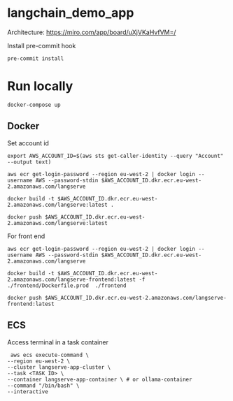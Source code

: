 # langchain_demo_app

Architecture: https://miro.com/app/board/uXjVKaHvfVM=/

Install pre-commit hook
```
pre-commit install
```

# Run locally

```
docker-compose up
```

## Docker

Set account id
```
export AWS_ACCOUNT_ID=$(aws sts get-caller-identity --query "Account" --output text)
```

```
aws ecr get-login-password --region eu-west-2 | docker login --username AWS --password-stdin $AWS_ACCOUNT_ID.dkr.ecr.eu-west-2.amazonaws.com/langserve

docker build -t $AWS_ACCOUNT_ID.dkr.ecr.eu-west-2.amazonaws.com/langserve:latest .

docker push $AWS_ACCOUNT_ID.dkr.ecr.eu-west-2.amazonaws.com/langserve:latest

```

For front end
```
aws ecr get-login-password --region eu-west-2 | docker login --username AWS --password-stdin $AWS_ACCOUNT_ID.dkr.ecr.eu-west-2.amazonaws.com/langserve

docker build -t $AWS_ACCOUNT_ID.dkr.ecr.eu-west-2.amazonaws.com/langserve-frontend:latest -f ./frontend/Dockerfile.prod  ./frontend

docker push $AWS_ACCOUNT_ID.dkr.ecr.eu-west-2.amazonaws.com/langserve-frontend:latest
```

## ECS

Access terminal in a task container

```
 aws ecs execute-command \
--region eu-west-2 \
--cluster langserve-app-cluster \
--task <TASK ID> \
--container langserve-app-container \ # or ollama-container
--command "/bin/bash" \
--interactive
```
